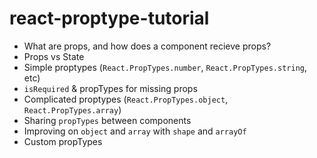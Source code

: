 # react-proptype-tutorial

- What are props, and how does a component recieve props?
- Props vs State
- Simple proptypes (`React.PropTypes.number`, `React.PropTypes.string`, etc)
- `isRequired` & propTypes for missing props
- Complicated proptypes (`React.PropTypes.object`, `React.PropTypes.array`)
- Sharing `propTypes` between components
- Improving on `object` and `array` with `shape` and `arrayOf`
- Custom propTypes
